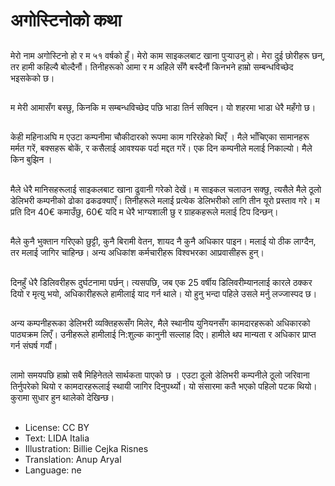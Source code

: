 # अगोस्टिनोको कथा

##
मेरो नाम अगोस्टिनो हो र म ५१ वर्षको हुँ। मेरो काम साइकलबाट खाना पुर्‍याउनु हो। मेरा दुई छोरीहरू छन्, तर हामी कहिल्यै बोल्दैनौं। तिनीहरूको आमा र म अहिले सँगै बस्दैनौं किनभने हाम्रो सम्बन्धविच्छेद भइसकेको छ।

##
म मेरी आमासँग बस्छु, किनकि म सम्बन्धविच्छेद पछि भाडा तिर्न सक्दिन। यो शहरमा भाडा धेरै महँगो छ।

##

केही महिनाअघि म एउटा कम्पनीमा चौकीदारको रूपमा काम गरिरहेको थिएँ । मैले भाँचिएका सामानहरू मर्मत गरें, बक्सहरू बोकें, र कसैलाई आवश्यक पर्दा मद्दत गरें। एक दिन कम्पनीले मलाई निकाल्यो। मैले किन बुझिन ।

##

मैले धेरै मानिसहरूलाई साइकलबाट खाना ढुवानी गरेको देखें। म साइकल चलाउन सक्छु, त्यसैले मैले ठूलो डेलिभरी कम्पनीको ढोका ढकढक्याएँ। तिनीहरूले मलाई प्रत्येक डेलिभरीको लागि तीन यूरो प्रस्ताव गरे। म प्रति दिन 40€ कमाउँछु, 60€ यदि म धेरै भाग्यशाली छु र ग्राहकहरूले मलाई टिप दिन्छन्।

##
मैले कुनै भुक्तान गरिएको छुट्टी, कुनै बिरामी वेतन, शायद नै कुनै अधिकार पाइन। मलाई यो ठीक लाग्दैन, तर मलाई जागिर चाहिन्छ। अन्य अधिकांश कर्मचारीहरू विश्वभरका आप्रवासीहरू हुन्।

##

दिनहुँ धेरै डिलिवरीहरू दुर्घटनामा पर्छन्। त्यसपछि, जब एक 25 वर्षीय डिलिवरीम्यानलाई कारले ठक्कर दियो र मृत्यु भयो, अधिकारीहरूले हामीलाई याद गर्न थाले। यो हुनु भन्दा पहिले उसले मर्नु लज्जास्पद छ।

##

अन्य कम्पनीहरूका डेलिभरी व्यक्तिहरूसँग मिलेर, मैले स्थानीय युनियनसँग कामदारहरूको अधिकारको पाठ्यक्रम लिएँ। उनीहरूले हामीलाई नि:शुल्क कानुनी सल्लाह दिए। हामीले थप मान्यता र अधिकार प्राप्त गर्न संघर्ष गर्यौं।

##

लामो समयपछि हाम्रो सबै मिहिनेतले सार्थकता पाएको छ । एउटा ठूलो डेलिभरी कम्पनीले ठूलो जरिवाना तिर्नुपरेको थियो र कामदारहरूलाई स्थायी जागिर दिनुपर्थ्यो। यो संसारमा कतै भएको पहिलो पटक थियो। कुरामा सुधार हुन थालेको देखिन्छ।

##
* License: CC BY
* Text: LIDA Italia
* Illustration: Billie Cejka Risnes
* Translation: Anup Aryal
* Language: ne
